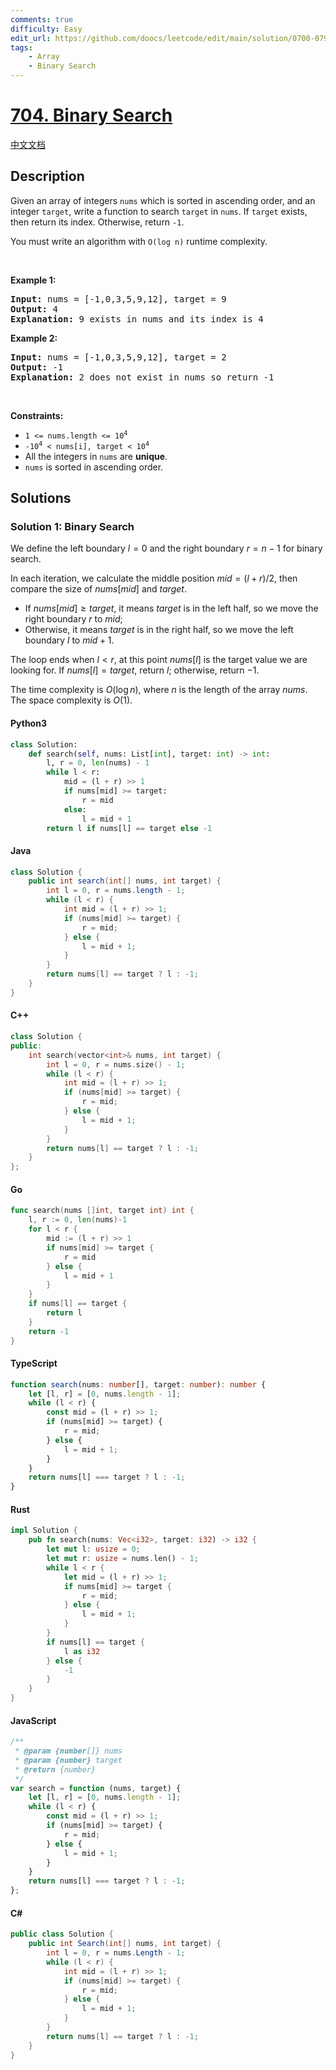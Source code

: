 ```yaml
---
comments: true
difficulty: Easy
edit_url: https://github.com/doocs/leetcode/edit/main/solution/0700-0799/0704.Binary%20Search/README_EN.md
tags:
    - Array
    - Binary Search
---
```


<!-- problem:start -->

# [704. Binary Search](https://leetcode.com/problems/binary-search)

[中文文档](/solution/0700-0799/0704.Binary%20Search/README.md)

## Description

<!-- description:start -->

<p>Given an array of integers <code>nums</code> which is sorted in ascending order, and an integer <code>target</code>, write a function to search <code>target</code> in <code>nums</code>. If <code>target</code> exists, then return its index. Otherwise, return <code>-1</code>.</p>

<p>You must write an algorithm with <code>O(log n)</code> runtime complexity.</p>

<p>&nbsp;</p>
<p><strong class="example">Example 1:</strong></p>

<pre>
<strong>Input:</strong> nums = [-1,0,3,5,9,12], target = 9
<strong>Output:</strong> 4
<strong>Explanation:</strong> 9 exists in nums and its index is 4
</pre>

<p><strong class="example">Example 2:</strong></p>

<pre>
<strong>Input:</strong> nums = [-1,0,3,5,9,12], target = 2
<strong>Output:</strong> -1
<strong>Explanation:</strong> 2 does not exist in nums so return -1
</pre>

<p>&nbsp;</p>
<p><strong>Constraints:</strong></p>

<ul>
	<li><code>1 &lt;= nums.length &lt;= 10<sup>4</sup></code></li>
	<li><code>-10<sup>4</sup> &lt; nums[i], target &lt; 10<sup>4</sup></code></li>
	<li>All the integers in <code>nums</code> are <strong>unique</strong>.</li>
	<li><code>nums</code> is sorted in ascending order.</li>
</ul>

<!-- description:end -->

## Solutions

<!-- solution:start -->

### Solution 1: Binary Search

We define the left boundary $l=0$ and the right boundary $r=n-1$ for binary search.

In each iteration, we calculate the middle position $\textit{mid}=(l+r)/2$, then compare the size of $\textit{nums}[\textit{mid}]$ and $\textit{target}$.

-   If $\textit{nums}[\textit{mid}] \geq \textit{target}$, it means $\textit{target}$ is in the left half, so we move the right boundary $r$ to $\textit{mid}$;
-   Otherwise, it means $\textit{target}$ is in the right half, so we move the left boundary $l$ to $\textit{mid}+1$.

The loop ends when $l<r$, at this point $\textit{nums}[l]$ is the target value we are looking for. If $\textit{nums}[l]=\textit{target}$, return $l$; otherwise, return $-1$.

The time complexity is $O(\log n)$, where $n$ is the length of the array $\textit{nums}$. The space complexity is $O(1)$.

<!-- tabs:start -->

#### Python3

```python
class Solution:
    def search(self, nums: List[int], target: int) -> int:
        l, r = 0, len(nums) - 1
        while l < r:
            mid = (l + r) >> 1
            if nums[mid] >= target:
                r = mid
            else:
                l = mid + 1
        return l if nums[l] == target else -1
```

#### Java

```java
class Solution {
    public int search(int[] nums, int target) {
        int l = 0, r = nums.length - 1;
        while (l < r) {
            int mid = (l + r) >> 1;
            if (nums[mid] >= target) {
                r = mid;
            } else {
                l = mid + 1;
            }
        }
        return nums[l] == target ? l : -1;
    }
}
```

#### C++

```cpp
class Solution {
public:
    int search(vector<int>& nums, int target) {
        int l = 0, r = nums.size() - 1;
        while (l < r) {
            int mid = (l + r) >> 1;
            if (nums[mid] >= target) {
                r = mid;
            } else {
                l = mid + 1;
            }
        }
        return nums[l] == target ? l : -1;
    }
};
```

#### Go

```go
func search(nums []int, target int) int {
	l, r := 0, len(nums)-1
	for l < r {
		mid := (l + r) >> 1
		if nums[mid] >= target {
			r = mid
		} else {
			l = mid + 1
		}
	}
	if nums[l] == target {
		return l
	}
	return -1
}
```

#### TypeScript

```ts
function search(nums: number[], target: number): number {
    let [l, r] = [0, nums.length - 1];
    while (l < r) {
        const mid = (l + r) >> 1;
        if (nums[mid] >= target) {
            r = mid;
        } else {
            l = mid + 1;
        }
    }
    return nums[l] === target ? l : -1;
}
```

#### Rust

```rust
impl Solution {
    pub fn search(nums: Vec<i32>, target: i32) -> i32 {
        let mut l: usize = 0;
        let mut r: usize = nums.len() - 1;
        while l < r {
            let mid = (l + r) >> 1;
            if nums[mid] >= target {
                r = mid;
            } else {
                l = mid + 1;
            }
        }
        if nums[l] == target {
            l as i32
        } else {
            -1
        }
    }
}
```

#### JavaScript

```js
/**
 * @param {number[]} nums
 * @param {number} target
 * @return {number}
 */
var search = function (nums, target) {
    let [l, r] = [0, nums.length - 1];
    while (l < r) {
        const mid = (l + r) >> 1;
        if (nums[mid] >= target) {
            r = mid;
        } else {
            l = mid + 1;
        }
    }
    return nums[l] === target ? l : -1;
};
```

#### C#

```cs
public class Solution {
    public int Search(int[] nums, int target) {
        int l = 0, r = nums.Length - 1;
        while (l < r) {
            int mid = (l + r) >> 1;
            if (nums[mid] >= target) {
                r = mid;
            } else {
                l = mid + 1;
            }
        }
        return nums[l] == target ? l : -1;
    }
}
```

<!-- tabs:end -->

<!-- solution:end -->

<!-- problem:end -->
